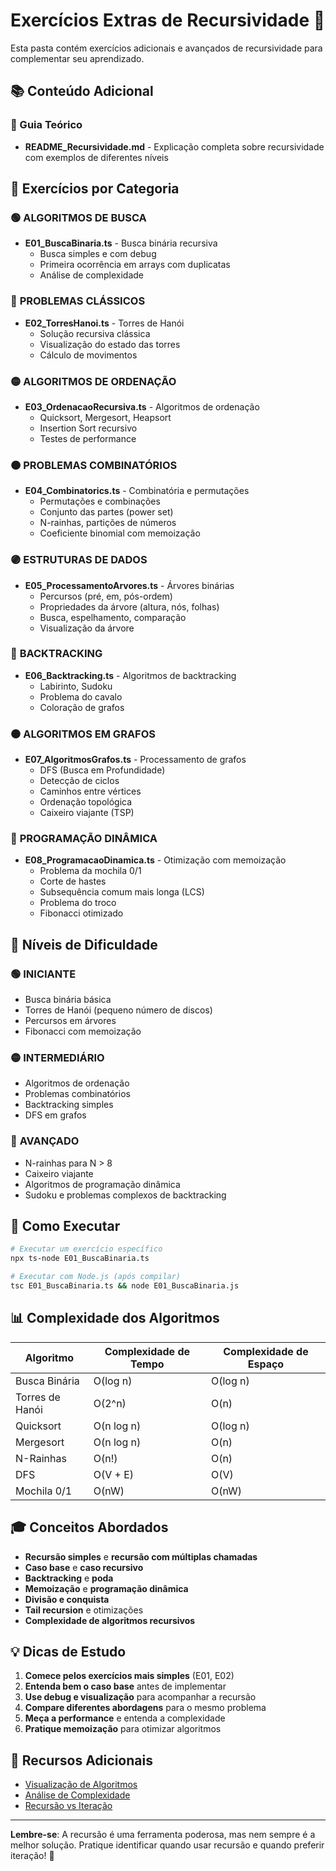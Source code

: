 # Exercícios Extras de Recursividade 🚀

Esta pasta contém exercícios adicionais e avançados de recursividade para complementar seu aprendizado.

## 📚 Conteúdo Adicional

### 📖 Guia Teórico
- **README_Recursividade.md** - Explicação completa sobre recursividade com exemplos de diferentes níveis

## 🎯 Exercícios por Categoria

### 🟢 **ALGORITMOS DE BUSCA**
- **E01_BuscaBinaria.ts** - Busca binária recursiva
  - Busca simples e com debug
  - Primeira ocorrência em arrays com duplicatas
  - Análise de complexidade

### 🔵 **PROBLEMAS CLÁSSICOS**
- **E02_TorresHanoi.ts** - Torres de Hanói
  - Solução recursiva clássica
  - Visualização do estado das torres
  - Cálculo de movimentos

### 🟡 **ALGORITMOS DE ORDENAÇÃO**
- **E03_OrdenacaoRecursiva.ts** - Algoritmos de ordenação
  - Quicksort, Mergesort, Heapsort
  - Insertion Sort recursivo
  - Testes de performance

### 🟠 **PROBLEMAS COMBINATÓRIOS**
- **E04_Combinatorics.ts** - Combinatória e permutações
  - Permutações e combinações
  - Conjunto das partes (power set)
  - N-rainhas, partições de números
  - Coeficiente binomial com memoização

### 🟣 **ESTRUTURAS DE DADOS**
- **E05_ProcessamentoArvores.ts** - Árvores binárias
  - Percursos (pré, em, pós-ordem)
  - Propriedades da árvore (altura, nós, folhas)
  - Busca, espelhamento, comparação
  - Visualização da árvore

### 🔴 **BACKTRACKING**
- **E06_Backtracking.ts** - Algoritmos de backtracking
  - Labirinto, Sudoku
  - Problema do cavalo
  - Coloração de grafos

### ⚫ **ALGORITMOS EM GRAFOS**
- **E07_AlgoritmosGrafos.ts** - Processamento de grafos
  - DFS (Busca em Profundidade)
  - Detecção de ciclos
  - Caminhos entre vértices
  - Ordenação topológica
  - Caixeiro viajante (TSP)

### 🔷 **PROGRAMAÇÃO DINÂMICA**
- **E08_ProgramacaoDinamica.ts** - Otimização com memoização
  - Problema da mochila 0/1
  - Corte de hastes
  - Subsequência comum mais longa (LCS)
  - Problema do troco
  - Fibonacci otimizado

## 🎯 Níveis de Dificuldade

### 🟢 **INICIANTE**
- Busca binária básica
- Torres de Hanói (pequeno número de discos)
- Percursos em árvores
- Fibonacci com memoização

### 🟡 **INTERMEDIÁRIO**
- Algoritmos de ordenação
- Problemas combinatórios
- Backtracking simples
- DFS em grafos

### 🔴 **AVANÇADO**
- N-rainhas para N > 8
- Caixeiro viajante
- Algoritmos de programação dinâmica
- Sudoku e problemas complexos de backtracking

## 🚀 Como Executar

```bash
# Executar um exercício específico
npx ts-node E01_BuscaBinaria.ts

# Executar com Node.js (após compilar)
tsc E01_BuscaBinaria.ts && node E01_BuscaBinaria.js
```

## 📊 Complexidade dos Algoritmos

| Algoritmo | Complexidade de Tempo | Complexidade de Espaço |
|-----------|----------------------|----------------------|
| Busca Binária | O(log n) | O(log n) |
| Torres de Hanói | O(2^n) | O(n) |
| Quicksort | O(n log n) | O(log n) |
| Mergesort | O(n log n) | O(n) |
| N-Rainhas | O(n!) | O(n) |
| DFS | O(V + E) | O(V) |
| Mochila 0/1 | O(nW) | O(nW) |

## 🎓 Conceitos Abordados

- **Recursão simples** e **recursão com múltiplas chamadas**
- **Caso base** e **caso recursivo**
- **Backtracking** e **poda**
- **Memoização** e **programação dinâmica**
- **Divisão e conquista**
- **Tail recursion** e otimizações
- **Complexidade de algoritmos recursivos**

## 💡 Dicas de Estudo

1. **Comece pelos exercícios mais simples** (E01, E02)
2. **Entenda bem o caso base** antes de implementar
3. **Use debug e visualização** para acompanhar a recursão
4. **Compare diferentes abordagens** para o mesmo problema
5. **Meça a performance** e entenda a complexidade
6. **Pratique memoização** para otimizar algoritmos

## 🔗 Recursos Adicionais

- [Visualização de Algoritmos](https://visualgo.net/)
- [Análise de Complexidade](https://www.bigocheatsheet.com/)
- [Recursão vs Iteração](https://stackoverflow.com/questions/15688019/recursive-vs-iterative-functions)

---

**Lembre-se**: A recursão é uma ferramenta poderosa, mas nem sempre é a melhor solução. Pratique identificar quando usar recursão e quando preferir iteração! 🎯

